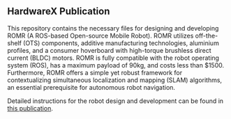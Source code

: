 ## HardwareX Publication

This repository contains the necessary files for designing and developing ROMR (A ROS-based Open-source Mobile Robot). ROMR utilizes off-the-shelf (OTS) components, additive manufacturing technologies, aluminium profiles, and a consumer hoverboard with high-torque brushless direct current (BLDC) motors. ROMR is fully compatible with the robot operating system (ROS), has a maximum payload of 90kg, and costs less than $1500. Furthermore, ROMR offers a simple yet robust framework for contextualizing simultaneous localization and mapping (SLAM) algorithms, an essential prerequisite for autonomous robot navigation.

Detailed instructions for the robot design and development can be found in [this publication](https://cloud.cps.unileoben.ac.at/index.php/apps/files/?dir=/HardwareX_Manuscript&openfile=653870).
